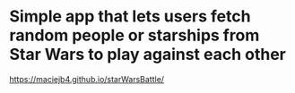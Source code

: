 # Simple app that lets users fetch random people or starships from Star Wars to play against each other

https://maciejb4.github.io/starWarsBattle/
